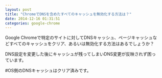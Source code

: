 ```yaml
---
layout: post
title: "ChromeでDNSを含めたすべてのキャッシュを無効化する方法は？"
date: 2014-12-16 01:31:51
categories: google-chrome
---
```

<p>Google Chromeで特定のサイトに対してDNSキャッシュ、ページキャッシュなどすべてのキャッシュをクリア、あるいは無効化する方法はあるでしょうか？</p>

<p>DNS設定を変更した後にキャッシュが残ってしまいDNS変更が反映されず困っています。</p>

<p>#OS側のDNSキャッシュはクリア済みです。</p>
